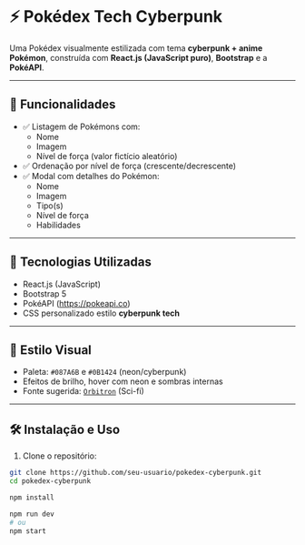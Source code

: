 # ⚡ Pokédex Tech Cyberpunk

Uma Pokédex visualmente estilizada com tema **cyberpunk + anime Pokémon**, construída com **React.js (JavaScript puro)**, **Bootstrap** e a **PokéAPI**.

---

## 🚀 Funcionalidades

- ✅ Listagem de Pokémons com:
  - Nome
  - Imagem
  - Nível de força (valor fictício aleatório)
- ✅ Ordenação por nível de força (crescente/decrescente)
- ✅ Modal com detalhes do Pokémon:
  - Nome
  - Imagem
  - Tipo(s)
  - Nível de força
  - Habilidades

---

## 🧩 Tecnologias Utilizadas

- React.js (JavaScript)
- Bootstrap 5
- PokéAPI (https://pokeapi.co)
- CSS personalizado estilo **cyberpunk tech**

---

## 🎨 Estilo Visual

- Paleta: `#087A6B` e `#0B1424` (neon/cyberpunk)
- Efeitos de brilho, hover com neon e sombras internas
- Fonte sugerida: [`Orbitron`](https://fonts.google.com/specimen/Orbitron) (Sci-fi)

---

## 🛠️ Instalação e Uso

1. Clone o repositório:

```bash
git clone https://github.com/seu-usuario/pokedex-cyberpunk.git
cd pokedex-cyberpunk
```

```bash
npm install
```

```bash
npm run dev
# ou
npm start
```
